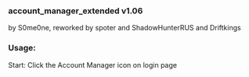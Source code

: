 ### account_manager_extended v1.06 ###
by S0me0ne, 
reworked by spoter and ShadowHunterRUS and Driftkings


### Usage: ###
Start:
Click the Account Manager icon on login page
